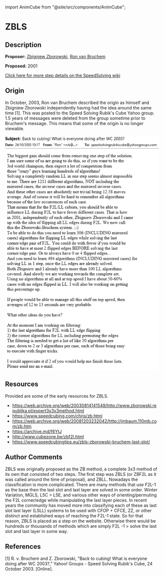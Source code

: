 import AnimCube from "@site/src/components/AnimCube";

# ZBLS

<AnimCube params="buttonbar=0&position=lluuu&scale=6&hint=10&hintborder=1&borderwidth=10&facelets=dydyyydydwwwwwwlwwdbbdbbdlldggdggdggdddoooooodlldrrdrr" width="400px" height="400px" />

## Description

**Proposer:** [Zbigniew Zborowski](CubingContributors/MethodDevelopers.md#zborowski-zbigniew), [Ron van Bruchem](CubingContributors/MethodDevelopers.md#bruchem-ron-van)

**Proposed:** 2001

[Click here for more step details on the SpeedSolving wiki](https://www.speedsolving.com/wiki/index.php/ZBLS)

## Origin

In October, 2003, Ron van Bruchem described the origin as himself and Zbigniew Zborowski independently having had the idea around the same time [1]. This was posted to the Speed Solving Rubik's Cube Yahoo group. 1.5 years of messages were deleted from the group sometime prior to Bruchem's message. This means that some of the origin is no longer viewable.

![](img/ZBLS/Origin.png)

## Resources

Provided are some of the early resources for ZBLS.

- https://web.archive.org/web/20030814141549/http://www.zborowski.republika.pl/expert3x3x3method.html
- https://www.speedcubing.com/chris/zb.html
- https://web.archive.org/web/20081203232042/http://jmbaum.110mb.com/zb.htm
- https://archive.md/f6YtJ
- http://www.cubezone.be/zbf2l.html
- https://www.speedcubingtips.eu/zbls-zborowski-bruchem-last-slot/

## Author Comments

ZBLS was originally proposed as the ZB method, a complete 3x3 method of its own that consisted of two steps. The first step was ZBLS (or ZBF2L as it was called around the time of proposal), and ZBLL. Nowadays the classification is more complicated. There are many methods that use F2L-1 as the base then the last slot and last layer are solved in some order. Winter Variation, MGLS, L5C > L5E, and various other ways of orienting/permuting the F2L corner/edge while manipulating the last layer pieces. In recent years the community has moved more into classifying each of these as last slot last layer (LSLL) systems to be used with CFOP + CFCE, ZZ, or other distinct and established ways of reaching the F2L-1 state. So for that reason, ZBLS is placed as a step on the website. Otherwise there would be hundreds or thousands of methods which are simply F2L -1 > solve the last slot and last layer in some way.

## References

[1]	R. v. Bruchem and Z. Zborowski, "Back to cubing! What is everyone doing after WC 2003?," Yahoo! Groups - Speed Solving Rubik's Cube, 24 October 2003. [Online].